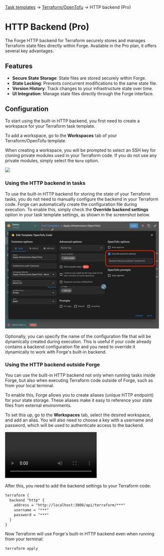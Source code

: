 <div class="breadcrumbs">
    <a href="/user-guide/task-templates/">Task templates</a>
    → <a href="/user-guide/task-templates/apps/terraform">Terraform/OpenTofu</a>
    → HTTP backend (Pro)
</div>

# HTTP Backend (Pro)

The Forge HTTP backend for Terraform securely stores and manages Terraform state files directly within Forge. Available in the Pro plan, it offers several key advantages.

## Features

- **Secure State Storage**: State files are <!-- encrypted and--> stored securely within Forge.
- **State Locking**: Prevents concurrent modifications to the same state file.
- **Version History**: Track changes to your infrastructure state over time.
- **UI Integration**: Manage state files directly through the Forge interface.

## Configuration

To start using the built-in HTTP backend, you first need to create a workspace for your Terraform task template.

To add a workspace, go to the **Workspaces** tab of your Terraform/OpenTofu template.

When creating a workspace, you will be prompted to select an SSH key for cloning private modules used in your Terraform code. If you do not use any private modules, simply select the `None` option.

![](https://github.com/user-attachments/assets/0a6a0b4d-8b10-41df-8500-e3084d5b6c64)

### Using the HTTP backend in tasks

To use the built-in HTTP backend for storing the state of your Terraform tasks, you do not need to manually configure the backend in your Terraform code. Forge can automatically create the configuration file during execution. To enable this, simply check the **Override backend settings** option in your task template settings, as shown in the screenshot below.

![](<../../../../.gitbook/assets/tf_backend_override.webp>)

Optionally, you can specify the name of the configuration file that will be dynamically created during execution. This is useful if your code already contains a backend configuration file and you need to override it dynamically to work with Forge's built-in backend.

### Using the HTTP backend outside Forge

You can use the built-in HTTP backend not only when running tasks inside Forge, but also when executing Terraform code outside of Forge, such as from your local terminal.

To enable this, Forge allows you to create aliases (unique HTTP endpoint) for your state storage. These aliases make it easy to reference your state files from external environments.

To set this up, go to the **Workspaces** tab, select the desired workspace, and add an alias. You will also need to choose a key with a username and password, which will be used to authenticate access to the backend.

<video controls>
  <source src="https://www.semaphoreui.com/uploads/v2.11/video2.mp4" type="video/mp4" />
</video>

After this, you need to add the backend settings to your Terraform code:

```
terraform {
  backend "http" {
    address = "http://localhost:3000/api/terraform/***"
    username = "***"
    password = "***"
  }
}
```

Now Terraform will use Forge's built-in HTTP backend even when running from your terminal:

```
terraform apply
```
